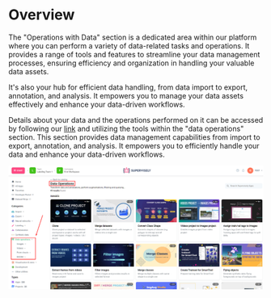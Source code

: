 # Overview

The "Operations with Data" section is a dedicated area within our platform where you can perform a variety of data-related tasks and operations. It provides a range of tools and features to streamline your data management processes, ensuring efficiency and organization in handling your valuable data assets.

It's also your hub for efficient data handling, from data import to export, annotation, and analysis. It empowers you to manage your data assets effectively and enhance your data-driven workflows.

Details about your data and the operations performed on it can be accessed by following our [link](https://app.supervisely.com/ecosystem/data-operations) and utilizing the tools within the "data operations" section. This section provides data management capabilities from import to export, annotation, and analysis. It empowers you to efficiently handle your data and enhance your data-driven workflows.

![](Operations-with-Data.png)